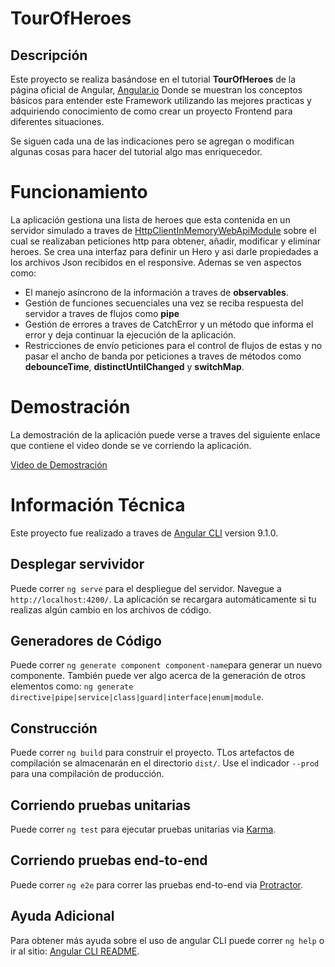 # TourOfHeroes

## Descripción

Este proyecto se realiza basándose en el tutorial **TourOfHeroes** de la página oficial de Angular, [Angular.io](https://angular.io/tutorial) Donde se muestran los conceptos básicos para entender este Framework utilizando las mejores practicas y adquiriendo conocimiento de como crear un proyecto Frontend para diferentes situaciones.

Se siguen cada una de las indicaciones pero se agregan o modifican algunas cosas para hacer del tutorial algo mas enriquecedor.

# Funcionamiento

La aplicación gestiona una lista de heroes que esta contenida en un servidor simulado a traves de [HttpClientInMemoryWebApiModule](https://github.com/angular/in-memory-web-api) sobre el cual se realizaban peticiones http para obtener, añadir, modificar y eliminar heroes. Se crea una interfaz para definir un Hero y asi darle propiedades a los archivos Json recibidos en el responsive. Ademas se ven aspectos como:

- El manejo asíncrono de la información a traves de **observables**.
- Gestión de funciones secuenciales una vez se reciba respuesta del servidor a traves de flujos como **pipe**
- Gestión de errores a traves de CatchError y un método que informa el error y deja continuar la ejecución de la aplicación.
- Restricciones de envío peticiones para el control de flujos de estas y no pasar el ancho de banda por peticiones a traves de métodos como **debounceTime**, **distinctUntilChanged** y **switchMap**.

# Demostración

La demostración de la aplicación puede verse a traves del siguiente enlace que contiene el video donde se ve corriendo la aplicación.

[Video de Demostración](https://youtu.be/ogoRtUWpLGQ)

# Información Técnica

Este proyecto fue realizado a traves de [Angular CLI](https://github.com/angular/angular-cli) version 9.1.0.

## Desplegar servividor

Puede correr `ng serve` para el despliegue del servidor. Navegue a `http://localhost:4200/`. La aplicación se recargara automáticamente si tu realizas algún cambio en los archivos de código.

## Generadores de Código

Puede correr `ng generate component component-name`para generar un nuevo componente. También puede ver algo acerca de la generación de otros elementos como: `ng generate directive|pipe|service|class|guard|interface|enum|module`.

## Construcción

Puede correr `ng build` para construir el proyecto. TLos artefactos de compilación se almacenarán en el directorio `dist/`. Use el indicador `--prod` para una compilación de producción.

## Corriendo pruebas unitarias

Puede correr `ng test` para ejecutar pruebas unitarias via [Karma](https://karma-runner.github.io).

## Corriendo pruebas end-to-end

Puede correr `ng e2e` para correr las pruebas end-to-end via [Protractor](http://www.protractortest.org/).

## Ayuda Adicional

Para obtener más ayuda sobre el uso de angular CLI puede correr `ng help` o ir al sitio: [Angular CLI README](https://github.com/angular/angular-cli/blob/master/README.md).

